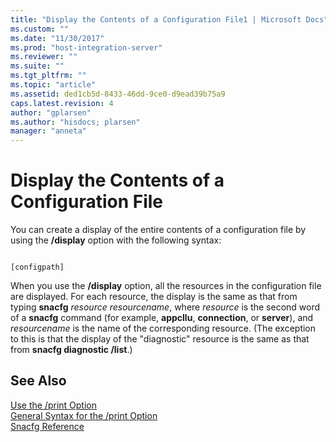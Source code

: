 ```yaml
---
title: "Display the Contents of a Configuration File1 | Microsoft Docs"
ms.custom: ""
ms.date: "11/30/2017"
ms.prod: "host-integration-server"
ms.reviewer: ""
ms.suite: ""
ms.tgt_pltfrm: ""
ms.topic: "article"
ms.assetid: ded1cb5d-8433-46dd-9ce0-d9ead39b75a9
caps.latest.revision: 4
author: "gplarsen"
ms.author: "hisdocs; plarsen"
manager: "anneta"
---
```

# Display the Contents of a Configuration File
You can create a display of the entire contents of a configuration file by using the **/display** option with the following syntax:  
  
```  
  
[configpath]   
```  
  
 When you use the **/display** option, all the resources in the configuration file are displayed. For each resource, the display is the same as that from typing **snacfg** *resource* *resourcename*, where *resource* is the second word of a **snacfg** command (for example, **appcllu**, **connection**, or **server**), and *resourcename* is the name of the corresponding resource. (The exception to this is that the display of the "diagnostic" resource is the same as that from **snacfg diagnostic /list**.)  
  
## See Also  
 [Use the /print Option](../core/use-the-print-option1.md)   
 [General Syntax for the /print Option](../core/general-syntax-for-the-print-option2.md)   
 [Snacfg Reference](../core/snacfg-reference2.md)